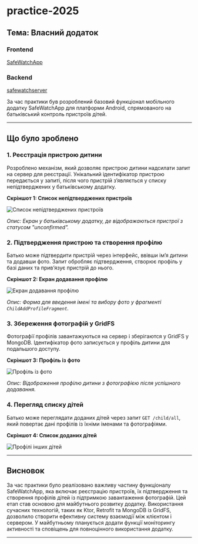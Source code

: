 # practice-2025

## Тема: Власний додаток

### Frontend
[SafeWatchApp](https://github.com/winxzone/SafeWatchApp)

### Backend
[safewatchserver](https://github.com/winxzone/safewatchserver)

За час практики був розроблений базовий функціонал мобільного додатку SafeWatchApp для платформи Android, спрямованого на батьківський контроль пристроїв дітей.

---

## Що було зроблено

### 1. Реєстрація пристрою дитини
Розроблено механізм, який дозволяє пристрою дитини надсилати запит на сервер для реєстрації. Унікальний ідентифікатор пристрою передається у запиті, після чого пристрій з’являється у списку непідтверджених у батьківському додатку.

**Скріншот 1: Список непідтверджених пристроїв**

![Список непідтверджених пристроїв](screenshots/unconfirmed_devices.png)

*Опис: Екран у батьківському додатку, де відображаються пристрої з статусом "unconfirmed".*

### 2. Підтвердження пристрою та створення профілю
Батько може підтвердити пристрій через інтерфейс, ввівши ім’я дитини та додавши фото. Запит обробляє підтвердження, створює профіль у базі даних та прив’язує пристрій до нього.

**Скріншот 2: Екран додавання профілю**

![Екран додавання профілю](screenshots/add_profile.png)

*Опис: Форма для введення імені та вибору фото у фрагменті `ChildAddProfileFragment`.*

### 3. Збереження фотографій у GridFS
Фотографії профілів завантажуються на сервер і зберігаются у GridFS у MongoDB. Ідентифікатор фото записується у профіль дитини для подальшого доступу.

**Скріншот 3: Профіль із фото**

![Профіль із фото](screenshots/child_profile.png)

*Опис: Відображення профілю дитини з фотографією після успішного додавання.*

### 4. Перегляд списку дітей
Батько може переглядати доданих дітей через запит `GET /child/all`, який повертає дані профілів із їхніми іменами та фотографіями.

**Скріншот 4: Список доданих дітей**

![Профілі інших дітей](screenshots/children_list.png)


---

## Висновок

За час практики було реалізовано важливу частину функціоналу SafeWatchApp, яка включає реєстрацію пристроїв, їх підтвердження та створення профілів дітей із підтримкою завантаження фотографій. Цей етап став основою для майбутнього розвитку додатку. Використання сучасних технологій, таких як Ktor, Retrofit та MongoDB із GridFS, дозволило створити ефективну систему взаємодії між клієнтом і сервером. У майбутньому планується додати функції моніторингу активності та сповіщень для повноцінного використання додатку.

---
